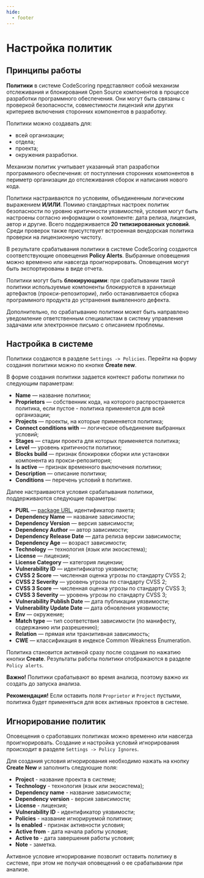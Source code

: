 ```yaml
---
hide:
  - footer
---
```


# Настройка политик

## Принципы работы 

**Политики** в системе CodeScoring представляют собой механизм отслеживания и блокирования Open Source компонентов в процессе разработки программного обеспечения. Они могут быть связаны с проверкой безопасности, совместимости лицензий или других критериев включения сторонних компонентов в разработку.

Политики можно создавать для:

- всей организации;
- отдела;
- проекта;
- окружения разработки.

Механизм политик учитывает указанный этап разработки программного обеспечения: от поступления сторонних компонентов в периметр организации до отслеживания сборок и написания нового кода.

Политики настраиваются по условиям, объединенным логическим выражением **И/ИЛИ**. Помимо стандартных настроек политик безопасности по уровню критичности уязвимостей, условия могут быть настроены согласно информации о компоненте: дата релиза, лицензия, автор и другие. Всего поддерживается **20 типизированных условий**. Среди проверок также присутствует встроенная вендорская политика проверки на лицензионную чистоту.

В результате срабатывания политики в системе CodeScoring создаются соответствующие оповещения **Policy Alerts**. Выбранные оповещения можно временно или навсегда проигнорировать. Оповещения могут быть экспортированы в виде отчета.

Политики могут быть **блокирующими**: при срабатывании такой политики используемые компоненты блокируются в хранилище артефактов (прокси-репозитории), либо останавливается сборка программного продукта до устранения выявленного дефекта.

Дополнительно, по срабатыванию политики может быть направлено уведомление ответственным специалистам в систему управления задачами или электронное письмо с описанием проблемы.

## Настройка в системе

Политики создаются в разделе `Settings -> Policies`. Перейти на форму создания политики можно по кнопке **Create new**.

В форме создания политики задается контекст работы политики по следующим параметрам:

- **Name** — название политики;
- **Proprietors** — собственник кода, на которого распространяется политика, если пустое - политика применяется для всей организации;
- **Projects** — проекты, на которые применяется политика;
- **Connect conditions with** — логическое объединение выбранных условий;
- **Stages** — стадии проекта для которых применяется политика;
- **Level** — уровень критичности политики;
- **Blocks build** — признак блокировки сборки или установки компонента из прокси-репозитория;
- **Is active** — признак временного выключения политики;
- **Description** — описание политики;
- **Conditions** — перечень условий в политике.

Далее настраиваются условия срабатывания политики, поддерживаются следующие параметры:

- **PURL** — [package URL](https://github.com/package-url/purl-spec), идентификатор пакета;
- **Dependency Name** — название зависимости;
- **Dependency Version** — версия зависимости;
- **Dependency Author** — автор зависимости;
- **Dependency Release Date** — дата релиза версии зависимости;
- **Dependency Age** — возраст зависимости;
- **Technology** — технология (язык или экосистема);
- **License** — лицензия;
- **License Category** — категория лицензии;
- **Vulnerability ID** — идентификатор уязвимости;
- **CVSS 2 Score** — численная оценка угрозы по стандарту CVSS 2;
- **CVSS 2 Severity** — уровень угрозы по стандарту CVSS 2;
- **CVSS 3 Score** — численная оценка угрозы по стандарту CVSS 3;
- **CVSS 3 Severity** — уровень угрозы по стандарту CVSS 3;
- **Vulnerability Publish Date** — дата публикации уязвимости;
- **Vulnerability Update Date** — дата обновления уязвимости;
- **Env** — окружение;
- **Match type** — тип соответствия зависимости (по манифесту, содержанию или разрешению);
- **Relation** — прямая или транзитивная зависимость;
- **CWE** — классификация в индексе Common Weakness Enumeration.

Политика становится активной сразу после создания по нажатию кнопки **Create**. Результаты работы политики отображаются в разделе `Policy alerts`.

**Важно!** Политики срабатывают во время анализа, поэтому важно их создать до запуска анализа.

**Рекомендация!** Если оставить поля `Proprietor` и `Project` пустыми, политика будет применяться для всех активных проектов в системе.

## Игнорирование политик

Оповещения о сработавших политиках можно временно или навсегда проигнорировать. Создание и настройка условий игнорирования происходит в разделе `Settings -> Policy Ignores`.

Для создания условия игнорирования необходимо нажать на кнопку **Create New** и заполнить следующие поля:

- **Project** - название проекта в системе;
- **Technology** - технология (язык или экосистема);
- **Dependency name** - название зависимости;
- **Dependency version** - версия зависимости;
- **License** - лицензия;
- **Vulnerability ID** - идентификатор уязвимости;
- **Policies** - название игнорируемой политики;
- **Is enabled** - признак активности условия;
- **Active from** - дата начала работы условия;
- **Active to** - дата завершения работы условия;
- **Note** - заметка.

Активное условие игнорирование позволит оставить политику в системе, при этом не получая оповещений о ее срабатывании при анализе.
